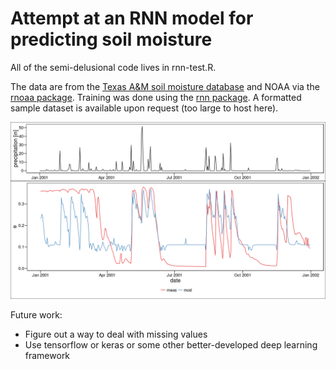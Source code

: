 # Attempt at an RNN model for predicting soil moisture

All of the semi-delusional code lives in rnn-test.R. 

The data are from the [Texas A&M soil moisture database](http://soilmoisture.tamu.edu/) and NOAA via the [rnoaa package](https://cran.rstudio.com/web/packages/rnoaa/). Training was done using the [rnn package](https://cran.r-project.org/web/packages/rnn/index.html). A formatted sample dataset is available upon request (too large to host here).

![](example.png)

Future work:

* Figure out a way to deal with missing values
* Use tensorflow or keras or some other better-developed deep learning framework
